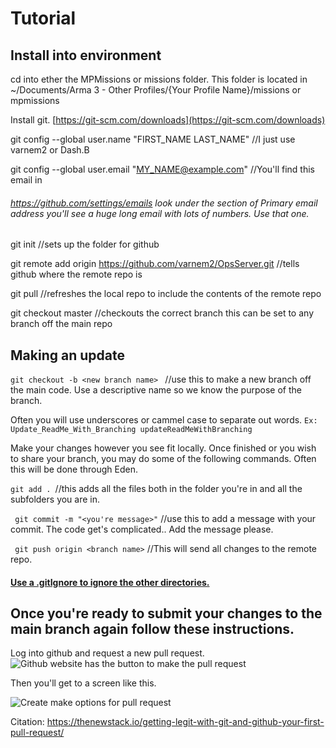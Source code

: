 # Tutorial

## Install into environment
cd into ether the MPMissions or missions folder. This folder is located in ~/Documents/Arma 3 - Other Profiles/{Your Profile Name}/missions or mpmissions

Install git. [https://git-scm.com/downloads](https://git-scm.com/downloads)

git config --global user.name "FIRST_NAME LAST_NAME" //I just use varnem2 or Dash.B

git config --global user.email "MY_NAME@example.com" //You'll find this email in 

###### https://github.com/settings/emails look under the section of Primary email address you'll see a huge long email with lots of numbers. Use that one.


git init //sets up the folder for github

git remote add origin https://github.com/varnem2/OpsServer.git //tells github where the remote repo is

git pull //refreshes the local repo to include the contents of the remote repo

git checkout master //checkouts the correct branch this can be set to any branch off the main repo


## Making an update

`git checkout -b <new branch name> ` //use this to make a new branch off the main code. Use a descriptive name so we know the purpose of the branch.

Often you will use underscores or cammel case to separate out words.
`
    Ex: 
        Update_ReadMe_With_Branching
        updateReadMeWithBranching
`

Make your changes however you see fit locally. Once finished or you wish to share your branch, you may do some of the following commands. Often this will be done through Eden.

`git add . `//this adds all the files both in the folder you're in and all the subfolders you are in.

` git commit -m "<you're message>"` //use this to add a message with your commit. The code get's complicated.. Add the message please.

` git push origin <branch name>` //This will send all changes to the remote repo.


#### [Use a .gitIgnore to ignore the other directories.](https://stackoverflow.com/questions/27850222/what-is-gitignore-exactly)

## Once you're ready to submit your changes to the main branch again follow these instructions.


Log into github and request a new pull request.
![Github website has the button to make the pull request](https://storage.googleapis.com/cdn.thenewstack.io/media/2018/06/475ba6ad-screen-shot-2018-06-27-at-3.18.09-pm-1024x563.png)

Then you'll get to a screen like this.

![Create make options for pull request](https://storage.googleapis.com/cdn.thenewstack.io/media/2018/06/9545f137-prcreate-1024x627.png)

Citation: https://thenewstack.io/getting-legit-with-git-and-github-your-first-pull-request/